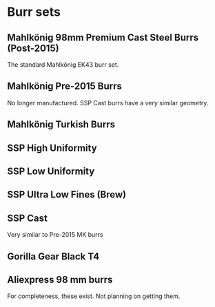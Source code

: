 # Burr sets

## Mahlkönig 98mm Premium Cast Steel Burrs (Post-2015)

The standard Mahlkönig EK43 burr set.

## Mahlkönig Pre-2015 Burrs

No longer manufactured. SSP Cast burrs have a very similar geometry.

## Mahlkönig Turkish Burrs

## SSP High Uniformity

## SSP Low Uniformity

## SSP Ultra Low Fines (Brew)

## SSP Cast

Very similar to Pre-2015 MK burrs

## Gorilla Gear Black T4

## Aliexpress 98 mm burrs

For completeness, these exist. Not planning on getting them.
